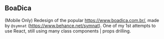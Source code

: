 ## BoaDica
(Mobile Only) Redesign of the popular https://www.boadica.com.br/, made by `@symnat` (https://www.behance.net/symnat).
One of my 1st attempts to use React, still using many class components | props drilling. 
